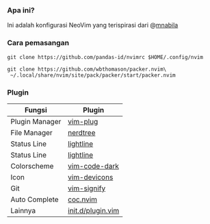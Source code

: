 ### Apa ini?

Ini adalah konfigurasi NeoVim yang terispirasi dari @[mnabila](https://github.com/mnabila/nvimrc)

### Cara pemasangan

```
git clone https://github.com/pandas-id/nvimrc $HOME/.config/nvim

git clone https://github.com/wbthomason/packer.nvim\
 ~/.local/share/nvim/site/pack/packer/start/packer.nvim

```

### Plugin

| Fungsi         | Plugin                                                                |
|----------------|-----------------------------------------------------------------------|
| Plugin Manager | [vim-plug](https://github.com/junegunn/vim-plug)                      |
| File Manager   | [nerdtree](https://github.com/preservim/nerdtree)                     |
| Status Line    | [lightline](https://github.com/itchyny/lightline.vim)                 |
| Status Line    | [lightline](https://github.com/itchyny/lightline.vim)                 |
| Colorscheme    | [vim-code-dark](https://github.com/tomasiser/vim-code-dark)           |
| Icon           | [vim-devicons](https://github.com/ryanoasis/vim-devicons)             |
| Git            | [vim-signify](https://github.com/mhinz/vim-signify)                   |
| Auto Complete  | [coc.nvim](https://github.com/neoclide/coc.nvim)                      |
| Lainnya        | [init.d/plugin.vim](https://github.com/pandas-id/nvimrc/blob/master/init.d/plugin.vim)
